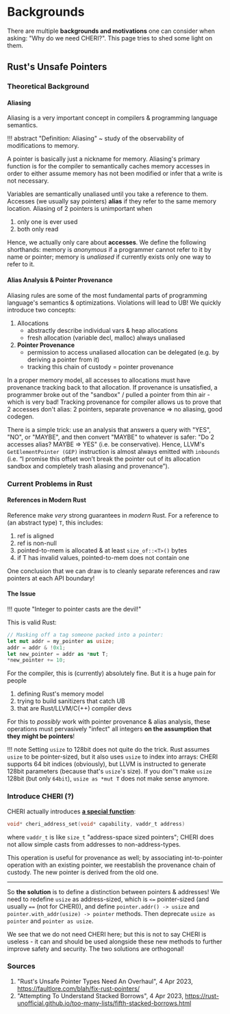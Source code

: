 # Backgrounds

There are multiple **backgrounds and motivations** one can consider when asking: "Why do we need CHERI?". This page tries to shed some light on them.

## Rust's Unsafe Pointers

### Theoretical Background

#### Aliasing

Aliasing is a very important concept in compilers & programming language semantics.

!!! abstract "Definition: Aliasing"
    ~ study of the observability of modifications to memory.

A pointer is basically just a nickname for memory. Aliasing's primary function is for the compiler to semantically caches memory accesses in order to either assume memory has not been modified or infer that a write is not necessary.

Variables are semantically unaliased until you take a reference to them. Accesses (we usually say pointers) **alias** if they refer to the same memory location. Aliasing of 2 pointers is unimportant when

1. only one is ever used
2. both only read

Hence, we actually only care about **accesses**. We define the following shorthands: memory is _anonymous_ if a programmer cannot refer to it by name or pointer; memory is _unaliased_ if currently exists only one way to refer to it.

#### Alias Analysis & Pointer Provenance

Aliasing rules are some of the most fundamental parts of programming language's semantics & optimizations. Violations will lead to UB! We quickly introduce two concepts:

1. Allocations
    - abstractly describe individual vars & heap allocations
    - fresh allocation (variable decl, malloc) always unaliased
2. **Pointer Provenance**
    - permission to access unaliased allocation can be delegated (e.g. by deriving a pointer from it)
    - tracking this chain of custody = pointer provenance

In a proper memory model, all accesses to allocations must have provenance tracking back to that allocation. If provenance is unsatisfied, a programmer broke out of the "sandbox" / pulled a pointer from thin air - which is very bad! Tracking provenance for compiler allows us to prove that 2 accesses don't alias: 2 pointers, separate provenance => no aliasing, good codegen.

There is a simple trick: use an analysis that answers a query with "YES", "NO", or "MAYBE", and then convert "MAYBE" to whatever is safer: "Do 2 accesses alias? MAYBE => YES" (i.e. be conservative). Hence, LLVM's `GetElementPointer (GEP)` instruction is almost always emitted with `inbounds` (i.e. “I promise this offset won’t break the pointer out of its allocation sandbox and completely trash aliasing and provenance”).

### Current Problems in Rust

#### References in Modern Rust

Reference make _very_ strong guarantees in _modern_ Rust. For a reference to (an abstract type) `T`, this includes:

1. ref is aligned
2. ref is non-null
3. pointed-to-mem is allocated & at least `size_of::<T>()` bytes
4. if T has invalid values, pointed-to-mem does not contain one

One conclusion that we can draw is to cleanly separate references and raw pointers at each API boundary!

#### The Issue

!!! quote "Integer to pointer casts are the devil!"

This is valid Rust:

```rust
// Masking off a tag someone packed into a pointer:
let mut addr = my_pointer as usize;
addr = addr & !0x1;
let new_pointer = addr as *mut T;
*new_pointer += 10;
```

For the compiler, this is (currently) absolutely fine. But it is a huge pain for people

1. defining Rust's memory model
2. trying to build sanitizers that catch UB
3. that are Rust/LLVM/C(++) compiler devs

For this to _possibly_ work with pointer provenance & alias analysis, these operations must pervasively "infect" all integers **on the assumption that they might be pointers**!

!!! note
    Setting `usize` to 128bit does not quite do the trick. Rust assumes `usize` to be pointer-sized, but it also uses `usize` to index into arrays: CHERI supports 64 bit indices (obviously), but LLVM is instructed to generate 128bit parameters (because that's `usize`'s size). If you don''t make `usize` 128bit (but only `64bit`), `usize as *mut T` does not make sense anymore.

### Introduce CHERI (?)

CHERI actually introduces [**a special function**](https://www.cl.cam.ac.uk/techreports/UCAM-CL-TR-947.pdf#page=28):

```c
void* cheri_address_set(void* capability, vaddr_t address)
```

where `vaddr_t` is like `size_t` "address-space sized pointers"; CHERI does not allow simple casts from addresses to non-address-types.

This operation is useful for provenance as well; by associating int-to-pointer operation with an existing pointer, we reestablish the provenance chain of custody. The new pointer is derived from the old one.

---

So **the solution** is to define a distinction between pointers & addresses! We need to redefine `usize` as address-sized, which is `<=` pointer-sized (and usually `==` (not for CHERI)), and define `pointer.addr() -> usize` and `pointer.with_addr(usize) -> pointer` methods. Then deprecate `usize as pointer` and `pointer as usize`.

We see that we do not need CHERI here; but this is not to say CHERI is useless - it can and should be used alongside these new methods to further improve safety and security. The two solutions are orthogonal!

### Sources

1. "Rust's Unsafe Pointer Types Need An Overhaul", 4 Apr 2023, <https://faultlore.com/blah/fix-rust-pointers/>
2. "Attempting To Understand Stacked Borrows", 4 Apr 2023, <https://rust-unofficial.github.io/too-many-lists/fifth-stacked-borrows.html>
